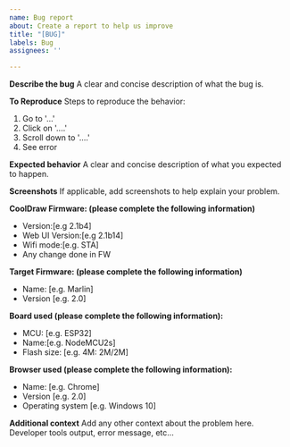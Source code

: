 ```yaml
---
name: Bug report
about: Create a report to help us improve
title: "[BUG]"
labels: Bug
assignees: ''

---
```


**Describe the bug**
A clear and concise description of what the bug is.

**To Reproduce**
Steps to reproduce the behavior:
1. Go to '...'
2. Click on '....'
3. Scroll down to '....'
4. See error

**Expected behavior**
A clear and concise description of what you expected to happen.

**Screenshots**
If applicable, add screenshots to help explain your problem.

**CoolDraw Firmware:  (please complete the following information)**
- Version:[e.g 2.1b4]
- Web UI Version:[e.g 2.1b14]
- Wifi mode:[e.g. STA]
- Any change done in FW

**Target Firmware:  (please complete the following information)**
 - Name: [e.g. Marlin]
 - Version [e.g. 2.0]

**Board used (please complete the following information):**
 - MCU: [e.g. ESP32] 
 - Name:[e.g. NodeMCU2s] 
 - Flash size: [e.g. 4M: 2M/2M]

**Browser used (please complete the following information):**
- Name: [e.g. Chrome]
- Version  [e.g. 2.0]
- Operating system [e.g. Windows 10]

**Additional context**
Add any other context about the problem here.
Developer tools output, error message, etc...
